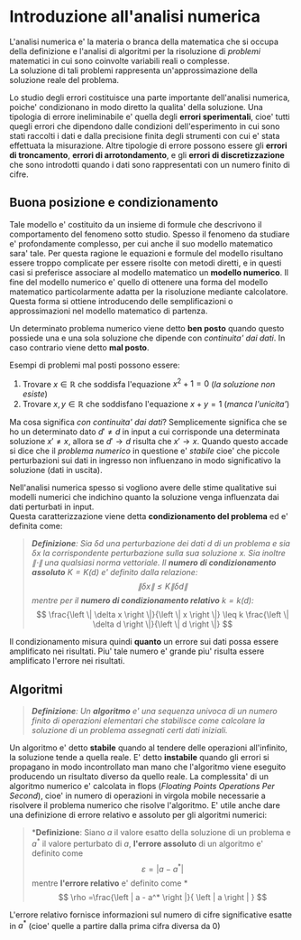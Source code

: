 # Introduzione all'analisi numerica 

L'analisi numerica e' la materia o branca della matematica che si occupa della definizione e
l'analisi di algoritmi per la risoluzione di *problemi* matematici in cui sono coinvolte variabili
reali o complesse.  
La soluzione di tali problemi rappresenta un'approssimazione della soluzione reale del problema.

Lo studio degli errori costituisce una parte importante dell'analisi numerica, poiche' condizionano in 
modo diretto la qualita' della soluzione.
Una tipologia di errore ineliminabile e' quella degli **errori sperimentali**, cioe' tutti quegli errori 
che dipendono dalle condizioni dell'esperimento in cui sono stati raccolti i dati e dalla precisione
finita degli strumenti con cui e' stata effettuata la misurazione. 
Altre tipologie di errore possono essere gli **errori di troncamento**, **errori di arrotondamento**, e 
gli **errori di discretizzazione** che sono introdotti quando i dati sono rappresentati con un numero
finito di cifre. 

## Buona posizione e condizionamento 
Tale modello e' costituito da un insieme di formule che descrivono il comportamento del fenomeno
sotto studio. Spesso il fenomeno da studiare e' profondamente complesso, per cui anche il suo
modello matematico sara' tale. Per questa ragione le equazioni e formule del modello risultano
essere troppo complicate per 
essere risolte con metodi diretti, e in questi casi si preferisce associare al modello matematico un 
**modello numerico**. 
Il fine del modello numerico e' quello di ottenere una forma del modello matematico particolarmente adatta 
per la risoluzione mediante calcolatore. Questa forma si ottiene introducendo delle semplificazioni o 
approssimazioni nel modello matematico di partenza. 

Un determinato problema numerico viene detto **ben posto** quando questo possiede una e una sola soluzione 
che dipende con *continuita' dai dati*. In caso contrario viene detto **mal posto**. 

Esempi di problemi mal posti possono essere:  

1. Trovare $x \in \mathbb{R}$ che soddisfa l'equazione $x^2+1=0$ (*la soluzione non esiste*) 
2. Trovare $x, y \in \mathbb{R}$ che soddisfano l'equazione $x+y=1$ (*manca l'unicita'*)  

Ma cosa significa *con continuita' dai dati*? Semplicemente significa che se ho un determinato 
dato $d' \neq d$ in input a cui corrisponde una determinata soluzione $x' \neq x$, allora se 
$d' \rightarrow d$ risulta che $x' \rightarrow x$.
Quando questo accade si dice che il *problema numerico* in questione e' *stabile* cioe' che piccole 
perturbazioni sui dati in ingresso non influenzano in modo significativo la soluzione (dati in uscita). 

Nell'analisi numerica spesso si vogliono avere delle stime qualitative sui modelli numerici che indichino 
quanto la soluzione venga influenzata dai dati perturbati in input.   
Questa caratterizzazione viene detta **condizionamento del problema** ed e' definita come:  

>***Definizione**: Sia $\delta d$ una perturbazione dei dati $d$ di un problema e sia $\delta x$ la 
>corrispondente perturbazione sulla sua soluzione $x$. Sia inoltre $\left \| \cdot \right \|$ una qualsiasi 
>norma vettoriale. Il **numero di condizionamento assoluto** $K=K(d)$ e' definito dalla relazione:
>$$
>\left \| \delta x \right \| \leq K \left \| \delta d \right \|
>$$
>mentre per il **numero di condizionamento relativo** $k = k(d)$:*
>$$
>\frac{\left \| \delta x \right \|}{\left \| x \right \|} 
\leq k \frac{\left \| \delta d \right \|}{\left \| d \right \|}
>$$

Il condizionamento misura quindi **quanto** un errore sui dati possa essere amplificato nei risultati. 
Piu' tale numero e' grande piu' risulta essere amplificato l'errore nei risultati. 

## Algoritmi 
>***Definizione**: Un **algoritmo** e' una sequenza univoca di un numero finito di operazioni elementari 
>che stabilisce come calcolare la soluzione di un problema assegnati certi dati iniziali.*

Un algoritmo e' detto **stabile** quando al tendere delle operazioni all'infinito, la soluzione tende a 
quella reale. E' detto **instabile** quando gli errori si propagano in modo incontrollato man mano che 
l'algoritmo viene eseguito producendo un risultato diverso da quello reale. 
La complessita' di un algoritmo numerico e' calcolata in flops (*Floating Points Operations Per Second*), 
cioe' in numero di operazioni in virgola mobile necessarie a risolvere il problema numerico che risolve 
l'algoritmo. 
E' utile anche dare una definizione di errore relativo e assoluto per gli algoritmi numerici: 

>***Definizione**: Siano $a$ il valore esatto della soluzione di un problema e $a^*$ il valore perturbato 
>di $a$, **l'errore assoluto** di un algoritmo e' definito come
>$$ \varepsilon = \left | a - a^* \right | $$
>mentre **l'errore relativo** e' definito come *
>$$ \rho =\frac{\left | a - a^* \right |}{ \left | a \right | } $$

L'errore relativo fornisce informazioni sul numero di cifre significative esatte in $a^*$ (cioe' quelle a
partire dalla prima cifra diversa da $0$)
